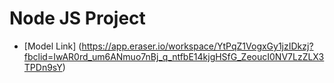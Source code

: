 # Node JS Project

- [Model Link] (https://app.eraser.io/workspace/YtPqZ1VogxGy1jzIDkzj?fbclid=IwAR0rd_um6ANmuo7nBj_q_ntfbE14kjgHSfG_ZeoucI0NV7LzZLX3TPDn9sY)
